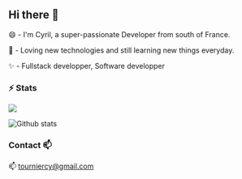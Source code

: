 ## Hi there 👋

😄 - I'm Cyril, a super-passionate Developer from south of France.

🌱 - Loving new technologies and still learning new things everyday.

✨ - Fullstack developper, Software developper



### ⚡ Stats

![](https://komarev.com/ghpvc/?username=tourniercy)

![Github stats](https://github-readme-stats.vercel.app/api?username=tourniercy&show_icons=true&include_all_commits=true&count_private=true) 


### Contact 📫

📫 <a href="mailto:tourniercy@gmail.com@gmail.com">tourniercy@gmail.com</a>
